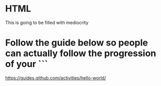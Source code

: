 # HTML

This is going to be filled with mediocrity

# Follow the guide below so people can actually follow the progression of your ```

https://guides.github.com/activities/hello-world/

```
